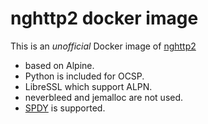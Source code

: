 nghttp2 docker image
====================

This is an *unofficial* Docker image of [nghttp2](https://github.com/nghttp2/nghttp2) 

* based on Alpine.
* Python is included for OCSP.
* LibreSSL which support ALPN.
* neverbleed and jemalloc are not used.
* [SPDY](https://github.com/tatsuhiro-t/spdylay/) is supported.
